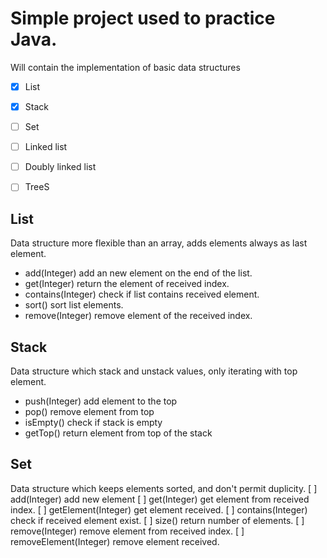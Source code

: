 # Simple project used to practice Java.
Will contain the implementation of basic data structures
- [X] List
- [X] Stack
- [ ] Set
- [ ] Linked list
- [ ] Doubly linked list
- [ ] TreeS


## List
Data structure more flexible than an array, adds elements always as last element.
- add(Integer) add an new element on the end of the list.
- get(Integer) return the element of received index.
- contains(Integer) check if list contains received element.
- sort() sort list elements.
- remove(Integer) remove element of the received index.


## Stack
Data structure which stack and unstack values, only iterating with top element.
- push(Integer) add element to the top
- pop() remove element from top
- isEmpty() check if stack is empty
- getTop() return element from  top of the stack

## Set
Data structure which keeps elements sorted, and don't permit duplicity.
[ ] add(Integer) add new element
[ ] get(Integer) get element from received index.
[ ] getElement(Integer) get element received.
[ ] contains(Integer) check if received element exist.
[ ] size() return number of elements.
[ ] remove(Integer) remove element from received index.
[ ] removeElement(Integer) remove element received.   

